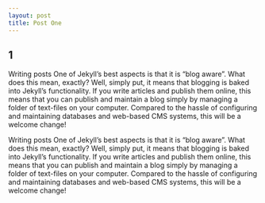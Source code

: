 ```yaml
---
layout: post
title: Post One
---
```

## 1
Writing posts
One of Jekyll’s best aspects is that it is “blog aware”. What does this mean, exactly? Well, simply put, it means that blogging is baked into Jekyll’s functionality. If you write articles and publish them online, this means that you can publish and maintain a blog simply by managing a folder of text-files on your computer. Compared to the hassle of configuring and maintaining databases and web-based CMS systems, this will be a welcome change!

Writing posts
One of Jekyll’s best aspects is that it is “blog aware”. What does this mean, exactly? Well, simply put, it means that blogging is baked into Jekyll’s functionality. If you write articles and publish them online, this means that you can publish and maintain a blog simply by managing a folder of text-files on your computer. Compared to the hassle of configuring and maintaining databases and web-based CMS systems, this will be a welcome change!

